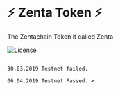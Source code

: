 # :zap: Zenta Token :zap:

The Zentachain Token it called Zenta

![License](https://img.shields.io/badge/license-MIT-green.svg?style=flat)

````

30.03.2019 Testnet failed.

06.04.2019 Testnet Passed. ✔️
